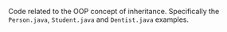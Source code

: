 Code related to the OOP concept of inheritance. Specifically the `Person.java`, `Student.java` and `Dentist.java` examples.
